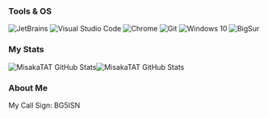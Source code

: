 ### Tools & OS

<p>
  <img alt="JetBrains" src="https://img.shields.io/badge/-JetBrains-000000?style=flat-square&logo=JetBrains&logoColor=white" />
  <img alt="Visual Studio Code" src="https://img.shields.io/badge/-Visual Studio Code-007ACC?style=flat-square&logo=Visual%20Studio%20Code&logoColor=white" />
  <img alt="Chrome" src="https://img.shields.io/badge/-Chrome-4fc08d?style=flat-square&logo=Google%20Chrome&logoColor=white" />
  <img alt="Git" src="https://img.shields.io/badge/-Git-F05032?style=flat-square&logo=Git&logoColor=white" />
  <img alt="Windows 10" src="https://img.shields.io/badge/-Windows 10-0078D6?style=flat-square&logo=Windows&logoColor=white" />
  <img alt="BigSur" src="https://img.shields.io/badge/-MacOS%20BigSur-F05032?style=flat-square&logo=Apple&logoColor=white" />
</p>

### My Stats
![MisakaTAT GitHub Stats](https://github-readme-stats.vercel.app/api?username=MisakaTAT&show_icons=true)![MisakaTAT GitHub Stats](https://github-readme-stats.vercel.app/api/top-langs?username=MisakaTAT&layout=compact)

### About Me
My Call Sign: BG5ISN
